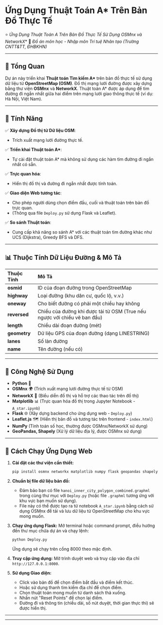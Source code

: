 # Ứng Dụng Thuật Toán A* Trên Bản Đồ Thực Tế

⭐ **Ứng Dụng Thuật Toán A* Trên Bản Đồ Thực Tế Sử Dụng OSMnx và NetworkX**
📌 *Đồ án môn học - Nhập môn Trí tuệ Nhân tạo (Trường CNTT&TT, ĐHBKHN)*

---

## 📌 Tổng Quan

Dự án này triển khai **Thuật toán Tìm kiếm A\*** trên bản đồ thực tế sử dụng dữ liệu từ **OpenStreetMap (OSM)**. Đồ thị mạng lưới đường được xây dựng bằng thư viện **OSMnx** và **NetworkX**. Thuật toán A\* được áp dụng để tìm đường đi ngắn nhất giữa hai điểm trên mạng lưới giao thông thực tế (ví dụ: Hà Nội, Việt Nam).

---

## 📂 Tính Năng

✅ **Xây dựng Đồ thị từ Dữ liệu OSM**: 
   - Trích xuất mạng lưới đường thực tế.

✅ **Triển khai Thuật toán A\***: 
   - Tự cài đặt thuật toán A\* mà không sử dụng các hàm tìm đường đi ngắn nhất có sẵn.

✅ **Trực quan hóa**: 
   - Hiển thị đồ thị và đường đi ngắn nhất được tính toán.

✅ **Giao diện Web tương tác**: 
   - Cho phép người dùng chọn điểm đầu, cuối và thuật toán trên bản đồ trực quan.
   - (Thông qua file `Deploy.py` sử dụng Flask và Leaflet).

✅ **So sánh Thuật toán**: 
   - Cung cấp khả năng so sánh A\* với các thuật toán tìm đường khác như UCS (Dijkstra), Greedy BFS và DFS.

---

## 📊 Thuộc Tính Dữ Liệu Đường & Mô Tả

| Thuộc Tính | Mô Tả                                      |
| :--------- | :----------------------------------------- |
| **osmid** | ID của đoạn đường trong OpenStreetMap      |
| **highway**| Loại đường (khu dân cư, quốc lộ, v.v.)     |
| **oneway** | Cho biết đường có phải một chiều hay không   |
| **reversed**| Chiều của đường khi được tải từ OSM (True nếu ngược với chiều vẽ ban đầu) |
| **length** | Chiều dài đoạn đường (mét)                 |
| **geometry**| Dữ liệu GPS của đoạn đường (dạng LINESTRING) |
| **lanes** | Số làn đường                              |
| **name** | Tên đường (nếu có)                         |

---

## 📌 Công Nghệ Sử Dụng

-   **Python** 🐍
-   **OSMnx** 🌍 (Trích xuất mạng lưới đường thực tế từ OSM)
-   **NetworkX** 🔗 (Biểu diễn đồ thị và hỗ trợ các thao tác trên đồ thị)
-   **Matplotlib** 📊 (Trực quan hóa đồ thị trong Jupyter Notebook - `A_star.ipynb`)
-   **Flask** 🌐 (Xây dựng backend cho ứng dụng web - `Deploy.py`)
-   **Leaflet.js** 🗺️ (Hiển thị bản đồ và tương tác trên frontend - `index.html`)
-   **NumPy** (Tính toán số học, thường được OSMnx/NetworkX sử dụng)
-   **GeoPandas, Shapely** (Xử lý dữ liệu địa lý, được OSMnx sử dụng)

---

## 🚀 Cách Chạy Ứng Dụng Web

1.  **Cài đặt các thư viện cần thiết:**
    ```bash
    pip install osmnx networkx matplotlib numpy flask geopandas shapely
    ```

2.  **Chuẩn bị file dữ liệu bản đồ:**
    * Đảm bảo bạn có file `hanoi_inner_city_polygon_combined.graphml` trong cùng thư mục với `Deploy.py` (hoặc file `.graphml` tương ứng với khu vực bạn muốn sử dụng).
    * File này có thể được tạo ra từ notebook `A_star.ipynb` bằng cách sử dụng OSMnx để tải và lưu dữ liệu từ OpenStreetMap cho khu vực mong muốn.

3.  **Chạy ứng dụng Flask:**
    Mở terminal hoặc command prompt, điều hướng đến thư mục chứa dự án và chạy lệnh:
    ```bash
    python Deploy.py
    ```
    Ứng dụng sẽ chạy trên cổng 8000 theo mặc định.

4.  **Truy cập ứng dụng:**
    Mở trình duyệt web và truy cập vào địa chỉ `http://127.0.0.1:8000`.

5.  **Sử dụng Giao diện:**
    * Click vào bản đồ để chọn điểm bắt đầu và điểm kết thúc.
    * Hoặc sử dụng thanh tìm kiếm địa chỉ để chọn điểm.
    * Chọn thuật toán mong muốn từ danh sách thả xuống.
    * Nhấn nút "Reset Points" để chọn lại điểm.
    * Đường đi và thông tin (chiều dài, số nút duyệt, thời gian thực thi) sẽ được hiển thị.

---

---